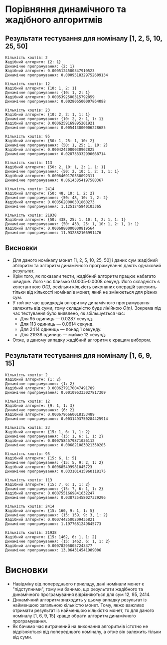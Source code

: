 # Порівняння динамічного та жадібного алгоритмів

## Результати тестування для номіналу [1, 2, 5, 10, 25, 50]

```
Кількість коштів: 2
Жадібний алгоритм: {2: 1}
Динамічне програмування: {2: 1}
Жадібний алгоритм: 0.0005124580347910523
Динамічне програмування: 0.0009518329752609134

Кількість коштів: 12
Жадібний алгоритм: {10: 1, 2: 1}
Динамічне програмування: {10: 1, 2: 1}
Жадібний алгоритм: 0.0005392500315792859
Динамічне програмування: 0.002806500007864088

Кількість коштів: 23
Жадібний алгоритм: {10: 2, 2: 1, 1: 1}
Динамічне програмування: {10: 2, 2: 1, 1: 1}
Жадібний алгоритм: 0.0006259169895201921
Динамічне програмування: 0.005413000006228685

Кількість коштів: 95
Жадібний алгоритм: {50: 1, 25: 1, 10: 2}
Динамічне програмування: {50: 1, 25: 1, 10: 2}
Жадібний алгоритм: 0.0004242080030962825
Динамічне програмування: 0.028733332990668714

Кількість коштів: 113
Жадібний алгоритм: {50: 2, 10: 1, 2: 1, 1: 1}
Динамічне програмування: {50: 2, 10: 1, 2: 1, 1: 1}
Жадібний алгоритм: 0.0006469170330092311
Динамічне програмування: 0.06143854197580367

Кількість коштів: 2414
Жадібний алгоритм: {50: 48, 10: 1, 2: 2}
Динамічне програмування: {50: 48, 10: 1, 2: 2}
Жадібний алгоритм: 0.0005620000301860273
Динамічне програмування: 1.1251245840103365

Кількість коштів: 21938
Жадібний алгоритм: {50: 438, 25: 1, 10: 1, 2: 1, 1: 1}
Динамічне програмування: {50: 438, 25: 1, 10: 1, 2: 1, 1: 1}
Жадібний алгоритм: 0.0006880000000819564
Динамічне програмування: 11.932882166991476
```

## Висновки

- Для даного номіналу монет [1, 2, 5, 10, 25, 50] і даних сум жадібний абгоритм та алгоритм динамічного програмування дають однаковий результат.
- Крім того, як показали тести, жадібний алгоритм працює набагато швидше. Його час близько 0.0005-0.0008 секунд. Його складність є константною _O(1)_, оскільки кількість виконаних операцій залежить тільки від кількості номіналів монет, який не змінюється для різних сум.
- У той же час швидкодія влгоритму динамічного програмування залежить від суми, тому складністю буде лінійною _O(n)_. Зокрема під час тестування було виявлено, як збільшується час:
  - Для 95 одиниць — 0.0287 секунд.
  - Для 113 одиниць — 0.0614 секунд.
  - Для 2414 одиниць — понад 1 секунду.
  - Для 21938 одиниць — майже 12 секунд.
- Отже, в даному випадку жадібний алгоритм є кращим вибором.

## Результати тестування для номіналу [1, 6, 9, 15]

```
Кількість коштів: 2
Жадібний алгоритм: {1: 2}
Динамічне програмування: {1: 2}
Жадібний алгоритм: 0.0006279170047491789
Динамічне програмування: 0.001096333027817309

Кількість коштів: 12
Жадібний алгоритм: {9: 1, 1: 3}
Динамічне програмування: {6: 2}
Жадібний алгоритм: 0.0006796660018153489
Динамічне програмування: 0.0031493750284425914

Кількість коштів: 23
Жадібний алгоритм: {15: 1, 6: 1, 1: 2}
Динамічне програмування: {15: 1, 6: 1, 1: 2}
Жадібний алгоритм: 0.0007584579871036112
Динамічне програмування: 0.006821083021350205

Кількість коштів: 95
Жадібний алгоритм: {15: 6, 1: 5}
Динамічне програмування: {15: 5, 9: 2, 1: 2}
Жадібний алгоритм: 0.000685499981045723
Динамічне програмування: 0.033101415960118175

Кількість коштів: 113
Жадібний алгоритм: {15: 7, 6: 1, 1: 2}
Динамічне програмування: {15: 7, 6: 1, 1: 2}
Жадібний алгоритм: 0.0007551669841632247
Динамічне програмування: 0.038725458027329296

Кількість коштів: 2414
Жадібний алгоритм: {15: 160, 9: 1, 1: 5}
Динамічне програмування: {15: 159, 9: 3, 1: 2}
Жадібний алгоритм: 0.0007442500209435821
Динамічне програмування: 1.1977681249845773

Кількість коштів: 21938
Жадібний алгоритм: {15: 1462, 6: 1, 1: 2}
Динамічне програмування: {15: 1462, 6: 1, 1: 2}
Жадібний алгоритм: 0.000782958057243377
Динамічне програмування: 13.064314541989006
```

# Висновки

- Навідміну від попереднього прикладу, дані номінали монет є "підступними", тому ми бачимо, що результати жадібного та динамічного програмування відрізняються для сум 12, 95, 2414.
- Динамічний алгоритм знаходить у цьому випадку результат із найменшою загальною кількістю монет. Тому, якжо важливо отримати результат із найменшою кількістю монет, то для даного номіналу [1, 6, 9, 15] краще обрати алгоритм динамічного програмування.
- Як бачимо час витрачений на виконання алгоритмів істотно не відрізняється від попереднього номіналу, а отже він залежить тільки від суми.
